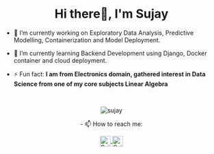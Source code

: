 <h1 align="center">Hi there👋, I'm Sujay</h1>



- 🔭 I’m currently working on Exploratory Data Analysis, Predictive Modelling, Containerization and Model Deployment.
- 🌱 I’m currently learning Backend Development using Django, Docker container and cloud deployment.

- ⚡ Fun fact: **I am from Electronics domain, gathered interest in Data Science from one of my core subjects Linear Algebra**
<br>
<p align="center">
<img src="https://github-readme-stats.vercel.app/api?username=sujay12345&count_private=true" alt="sujay"/>
 </p>
 
<p align="center"> - 📫 How to reach me: </p>
 <p align="center">
<a href="https://www.linkedin.com/in/sujay12345">	
  <img align="center" alt="Sujay | LinkdeIn" width="25px" height="25" src="https://cdn.jsdelivr.net/npm/simple-icons@v3/icons/linkedin.svg" />	
</a>	
<a href="https://www.kaggle.com/sujay12345">	
  <img align="center" alt="Sujay | Kaggle" width="25px" height="25" src="https://cdn.jsdelivr.net/npm/simple-icons@v3/icons/kaggle.svg" />	
</a>		
</p>
